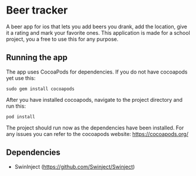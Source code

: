 # Beer tracker
A beer app for ios that lets you add beers you drank, add the location, give it a rating and mark your favorite ones.
This application is made for a school project, you a free to use this for any purpose.

## Running the app

The app uses CocoaPods for dependencies. If you do not have cocoapods yet use this:

```
sudo gem install cocoapods
```

After you have installed cocoapods, navigate to the project directory and run this:

```
pod install
```

The project should run now as the dependencies have been installed. For any issues you can refer to the cocoapods website: https://cocoapods.org/

## Dependencies
* SwinInject (https://github.com/Swinject/Swinject)
